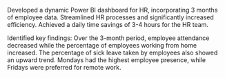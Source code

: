 Developed a dynamic Power BI dashboard for HR, incorporating 3 months of employee data.
Streamlined HR processes and significantly increased efficiency.
Achieved a daily time savings of 3-4 hours for the HR team.

Identified key findings:
Over the 3-month period, employee attendance decreased while the percentage of employees working from home increased.
The percentage of sick leave taken by employees also showed an upward trend.
Mondays had the highest employee presence, while Fridays were preferred for remote work.
